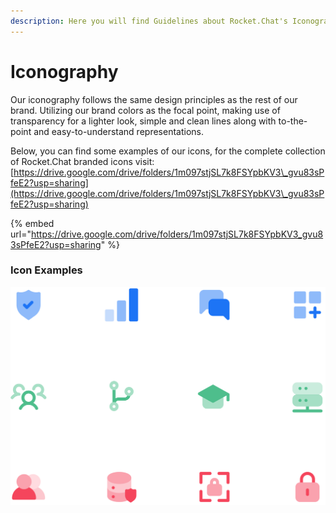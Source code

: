 ```yaml
---
description: Here you will find Guidelines about Rocket.Chat's Iconography
---
```


# Iconography

Our iconography follows the same design principles as the rest of our brand. Utilizing our brand colors as the focal point, making use of transparency for a lighter look, simple and clean lines along with to-the-point and easy-to-understand representations.

Below, you can find some examples of our icons, for the complete collection of Rocket.Chat branded icons visit: [https://drive.google.com/drive/folders/1m097stjSL7k8FSYpbKV3\_gvu83sPfeE2?usp=sharing](https://drive.google.com/drive/folders/1m097stjSL7k8FSYpbKV3\_gvu83sPfeE2?usp=sharing)

{% embed url="https://drive.google.com/drive/folders/1m097stjSL7k8FSYpbKV3_gvu83sPfeE2?usp=sharing" %}

### Icon Examples

![](<../../.gitbook/assets/image (1150).png>)
